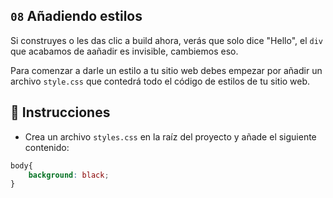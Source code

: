 ## `08` Añadiendo estilos

Si construyes o les das clic a build ahora, verás que solo dice "Hello", el `div` que acabamos de aañadir es invisible, cambiemos eso.

Para comenzar a darle un estilo a tu sitio web debes empezar por añadir un archivo `style.css` que contedrá todo el código de estilos de tu sitio web.

## 📝 Instrucciones

- Crea un archivo `styles.css` en la raíz del proyecto y añade el siguiente contenido:

```css
body{
    background: black;
}
```